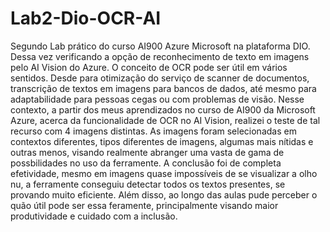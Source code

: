 # Lab2-Dio-OCR-AI
Segundo Lab prático do curso AI900 Azure Microsoft na plataforma DIO. Dessa vez verificando a opção de reconhecimento de texto em imagens pelo AI Vision do Azure. 
O conceito de OCR pode ser útil em vários sentidos. Desde para otimização do serviço de scanner de documentos, transcrição de textos em imagens para bancos de dados, até mesmo para adaptabilidade para pessoas cegas ou com problemas de visão. Nesse contexto, a partir dos meus aprendizados no curso de AI900 da Microsoft Azure, acerca da funcionalidade de OCR no AI Vision, realizei o teste de tal recurso com 4 imagens distintas. 
As imagens foram selecionadas em contextos diferentes, tipos diferentes de imagens, algumas mais nítidas e outras menos, visando realmente abranger uma vasta de gama de possbilidades no uso da ferramente. 
A conclusão foi de completa efetividade, mesmo em imagens quase impossíveis de se visualizar a olho nu, a ferramente conseguiu detectar todos os textos presentes, se provando muito eficiente. Além disso, ao longo das aulas pude perceber o quão útil pode ser essa feramente, principalmente visando maior produtividade e cuidado com a inclusão. 

